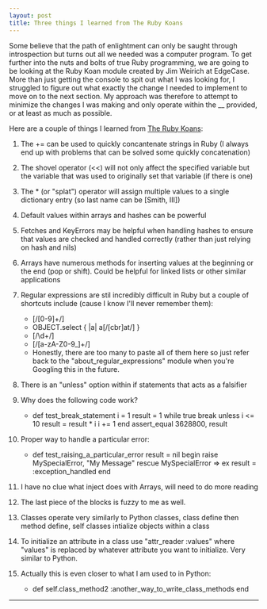 ```yaml
---
layout: post
title: Three things I learned from The Ruby Koans
---
```

Some believe that the path of enlightment can only be saught through introspection but turns out all we needed was a computer program. To get further into the nuts and bolts of true Ruby programming, we are going to be looking at the Ruby Koan module created by Jim Weirich at EdgeCase. More than just getting the console to spit out what I was looking for, I struggled to figure out what exactly the change I needed to implement to move on to the next section. My approach was therefore to attempt to minimize the changes I was making and only operate within the __ provided, or at least as much as possible.  


Here are a couple of things I learned from [The Ruby Koans](http://rubykoans.com/):
1. The += can be used to quickly concantenate strings in Ruby (I always end up with problems that can be solved some quickly concatenation)
2. The shovel operator (<<) will not only affect the specified variable but the variable that was used to originally set that variable (if there is one)
3. The * (or "splat") operator will assign multiple values to a single dictionary entry (so last name can be [Smith, III])
4. Default values within arrays and hashes can be powerful
5. Fetches and KeyErrors may be helpful when handling hashes to ensure that values are checked and handled correctly (rather than just relying on hash and nils)
6. Arrays have numerous methods for inserting values at the beginning or the end (pop or shift). Could be helpful for linked lists or other similar applications
7. Regular expressions are stil incredibly difficult in Ruby but a couple of shortcuts include (cause I know I'll never remember them):
    - [/[0-9]+/]
    - OBJECT.select { |a| a[/[cbr]at/] }
    - [/\d+/]
    - [/[a-zA-Z0-9_]+/]
    - Honestly, there are too many to paste all of them here so just refer back to the "about_regular_expressions" module when you're Googling this in the future.
8. There is an "unless" option within if statements that acts as a falsifier
9. Why does the following code work?
    - def test_break_statement
        i = 1
        result = 1
        while true
        break unless i <= 10
        result = result * i
        i += 1
        end
        assert_equal 3628800, result
10. Proper way to handle a particular error:
    - def test_raising_a_particular_error
            result = nil
            begin
      raise MySpecialError, "My Message"
    rescue MySpecialError => ex
      result = :exception_handled
    end    

11. I have no clue what inject does with Arrays, will need to do more reading
12. The last piece of the blocks is fuzzy to me as well. 
13. Classes operate very similarly to Python classes, class define then method define, self classes intialize objects within a class
14. To initialize an attribute in a class use "attr_reader :values" where "values" is replaced by whatever attribute you want to initialize. Very similar to Python.
15. Actually this is even closer to what I am used to in Python: 
    - def self.class_method2
      :another_way_to_write_class_methods
    end



--- 



